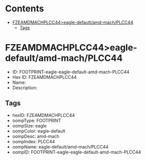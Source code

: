 



Contents
========

* [FZEAMDMACHPLCC44>eagle-default/amd-mach/PLCC44](#fzeamdmachplcc44eagle-defaultamd-machplcc44)
	* [Tags](#tags)

# FZEAMDMACHPLCC44>eagle-default/amd-mach/PLCC44

- ID: FOOTPRINT-eagle-eagle-default-amd-mach-PLCC44
- Hex ID: FZEAMDMACHPLCC44
- Name: 
- Description: 

## Tags

- hexID: FZEAMDMACHPLCC44
- oompType: FOOTPRINT
- oompSize: eagle
- oompColor: eagle-default
- oompDesc: amd-mach
- oompIndex: PLCC44
- oompName: eagle-default/amd-mach/PLCC44
- oompID: FOOTPRINT-eagle-eagle-default-amd-mach-PLCC44
